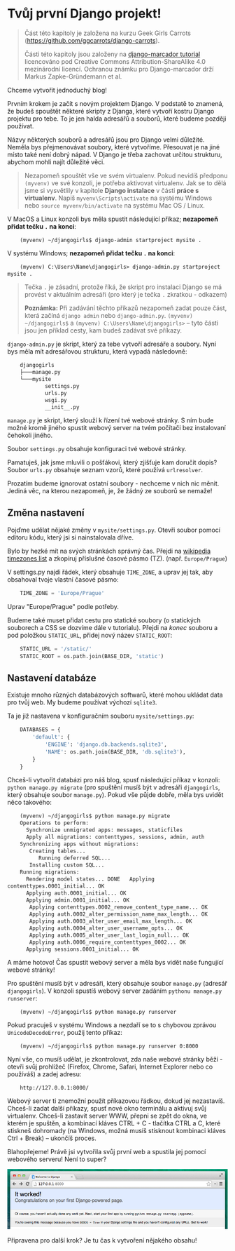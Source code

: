 # Tvůj první Django projekt!

> Část této kapitoly je založena na kurzu Geek Girls Carrots (https://github.com/ggcarrots/django-carrots).
>
> Části této kapitoly jsou založeny na [django-marcador tutorial][1] licencováno pod Creative Commons Attribution-ShareAlike 4.0 mezinárodní licencí. Ochranou známku pro Django-marcador drží Markus Zapke-Gründemann et al.

 [1]: http://django-marcador.keimlink.de/

Chceme vytvořit jednoduchý blog!

Prvním krokem je začít s novým projektem Django. V podstatě to znamená, že budeš spouštět některé skripty z Djanga, které vytvoří kostru Django projektu pro tebe. To je jen halda adresářů a souborů, které budeme později používat.

Názvy některých souborů a adresářů jsou pro Django velmi důležité. Neměla bys přejmenovávat soubory, které vytvoříme. Přesouvat je na jiné místo také není dobrý nápad. V Django je třeba zachovat určitou strukturu, abychom mohli najít důležité věci.

> Nezapomeň spouštět vše ve svém virtualenv. Pokud nevidíš předponu `(myvenv)` ve své konzoli, je potřeba aktivovat virtualenv. Jak se to dělá jsme si vysvětlily v kapitole **Django instalace** v části **práce s virtualenv**. Napiš `myvenv\Scripts\activate` na systému Windows nebo `source myvenv/bin/activate` na systému Mac OS / Linux.

V MacOS a Linux konzoli bys měla spustit následující příkaz; **nezapomeň přidat tečku `.` na konci**:

```
    (myvenv) ~/djangogirls$ django-admin startproject mysite .
```  

V systému Windows; **nezapomeň přidat tečku `.` na konci**:

```
    (myvenv) C:\Users\Name\djangogirls> django-admin.py startproject mysite .
```  

> Tečka `.` je zásadní, protože říká, že skript pro instalaci Django se má provést v aktuálním adresáři (pro který je tečka `.` zkratkou - odkazem)
>
> **Poznámka:** Při zadávání těchto příkazů nezapomeň zadat pouze část, která začíná `django admin` nebo `django-admin.py`. `(myvenv) ~/djangogirls$` a `(myvenv) C:\Users\Name\djangogirls>` – tyto části jsou jen příklad cesty, kam budeš zadávat své příkazy.

`django-admin.py` je skript, který za tebe vytvoří adresáře a soubory. Nyní bys měla mít adresářovou strukturu, která vypadá následovně:

```
    djangogirls
    ├───manage.py
    └───mysite
            settings.py
            urls.py
            wsgi.py
            __init__.py
```  

`manage.py` je skript, který slouží k řízení tvé webové stránky. S ním bude možné kromě jiného spustit webový server na tvém počítači bez instalovaní čehokoli jiného.

Soubor `settings.py` obsahuje konfiguraci tvé webové stránky.

Pamatuješ, jak jsme mluvili o pošťákovi, který zjišťuje kam doručit dopis? Soubor `urls.py` obsahuje seznam vzorů, které používá `urlresolver`.

Prozatím budeme ignorovat ostatní soubory - nechceme v nich nic měnit. Jediná věc, na kterou nezapomeň, je, že žádný ze souborů se nemaže!

## Změna nastavení

Pojďme udělat nějaké změny v `mysite/settings.py`. Otevři soubor pomocí editoru kódu, který jsi si nainstalovala dříve.

Bylo by hezké mít na svých stránkách správný čas. Přejdi na [wikipedia timezones list][2] a zkopíruj příslušné časové pásmo (TZ). (např. `Europe/Prague`)

 [2]: https://en.wikipedia.org/wiki/List_of_tz_database_time_zones

V settings.py najdi řádek, který obsahuje `TIME_ZONE`, a uprav jej tak, aby obsahoval tvoje vlastní časové pásmo:

```python
    TIME_ZONE = 'Europe/Prague'
```  

Uprav "Europe/Prague" podle potřeby.

Budeme také muset přidat cestu pro statické soubory (o statických souborech a CSS se dozvíme dále v tutorialu). Přejdi na *konec* souboru a pod položkou `STATIC_URL`, přidej nový název `STATIC_ROOT`:

```python
    STATIC_URL = '/static/'
    STATIC_ROOT = os.path.join(BASE_DIR, 'static')
```  

## Nastavení databáze

Existuje mnoho různých databázových softwarů, které mohou ukládat data pro tvůj web. My budeme používat výchozí `sqlite3`.

Ta je již nastavena v konfiguračním souboru `mysite/settings.py`:

```python
    DATABASES = {
        'default': {
            'ENGINE': 'django.db.backends.sqlite3',
            'NAME': os.path.join(BASE_DIR, 'db.sqlite3'),
        }
    }
```  

Chceš-li vytvořit databázi pro náš blog, spusť následující příkaz v konzoli: `python manage.py migrate` (pro spuštění musíš být v adresáři `djangogirls`, který obsahuje soubor `manage.py`). Pokud vše půjde dobře, měla bys uvidět něco takového:

```
    (myvenv) ~/djangogirls$ python manage.py migrate
    Operations to perform:
      Synchronize unmigrated apps: messages, staticfiles
      Apply all migrations: contenttypes, sessions, admin, auth
    Synchronizing apps without migrations:
       Creating tables...
          Running deferred SQL...
       Installing custom SQL...
    Running migrations:
      Rendering model states... DONE   Applying contenttypes.0001_initial... OK
      Applying auth.0001_initial... OK
      Applying admin.0001_initial... OK
       Applying contenttypes.0002_remove_content_type_name... OK
       Applying auth.0002_alter_permission_name_max_length... OK
       Applying auth.0003_alter_user_email_max_length... OK
       Applying auth.0004_alter_user_username_opts... OK
       Applying auth.0005_alter_user_last_login_null... OK
       Applying auth.0006_require_contenttypes_0002... OK
      Applying sessions.0001_initial... OK
```  

A máme hotovo! Čas spustit webový server a měla bys vidět naše fungující webové stránky!

Pro spuštění musíš být v adresáři, který obsahuje soubor `manage.py` (adresář `djangogirls`). V konzoli spustíš webový server zadáním `pythonu manage.py runserver`:

```
    (myvenv) ~/djangogirls$ python manage.py runserver
```  

Pokud pracuješ v systému Windows a nezdaří se to s chybovou zprávou `UnicodeDecodeError`, použij tento příkaz:

```
    (myvenv) ~/djangogirls$ python manage.py runserver 0:8000
```  

Nyní vše, co musíš udělat, je zkontrolovat, zda naše webové stránky běží - otevři svůj prohlížeč (Firefox, Chrome, Safari, Internet Explorer nebo co používáš) a zadej adresu:

```
    http://127.0.0.1:8000/
```  

Webový server ti znemožní použít příkazovou řádkou, dokud jej nezastavíš. Chceš-li zadat další příkazy, spusť nové okno terminálu a aktivuj svůj virtualenv. Chceš-li zastavit server WWW, přepni se zpět do okna, ve kterém je spuštěn, a kombinací kláves CTRL + C - tlačítka CTRL a C, které stiskneš dohromady (na Windows, možná musíš stisknout kombinaci kláves Ctrl + Break) – ukončíš proces.

Blahopřejeme! Právě jsi vytvořila svůj první web a spustila jej pomocí webového serveru! Není to super?

![Fungovalo to!][3]

 [3]: images/it_worked2.png

Připravena pro další krok? Je tu čas k vytvoření nějakého obsahu!

